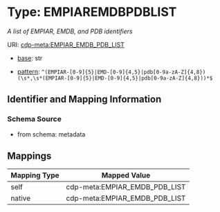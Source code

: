 # Type: EMPIAREMDBPDBLIST




_A list of EMPIAR, EMDB, and PDB identifiers_



URI: [cdp-meta:EMPIAR_EMDB_PDB_LIST](metadataEMPIAR_EMDB_PDB_LIST)

* [base](https://w3id.org/linkml/base): str




* [pattern](https://w3id.org/linkml/pattern): `^(EMPIAR-[0-9]{5}|EMD-[0-9]{4,5}|pdb[0-9a-zA-Z]{4,8})(\s*,\s*(EMPIAR-[0-9]{5}|EMD-[0-9]{4,5}|pdb[0-9a-zA-Z]{4,8}))*$`






## Identifier and Mapping Information







### Schema Source


* from schema: metadata




## Mappings

| Mapping Type | Mapped Value |
| ---  | ---  |
| self | cdp-meta:EMPIAR_EMDB_PDB_LIST |
| native | cdp-meta:EMPIAR_EMDB_PDB_LIST |

